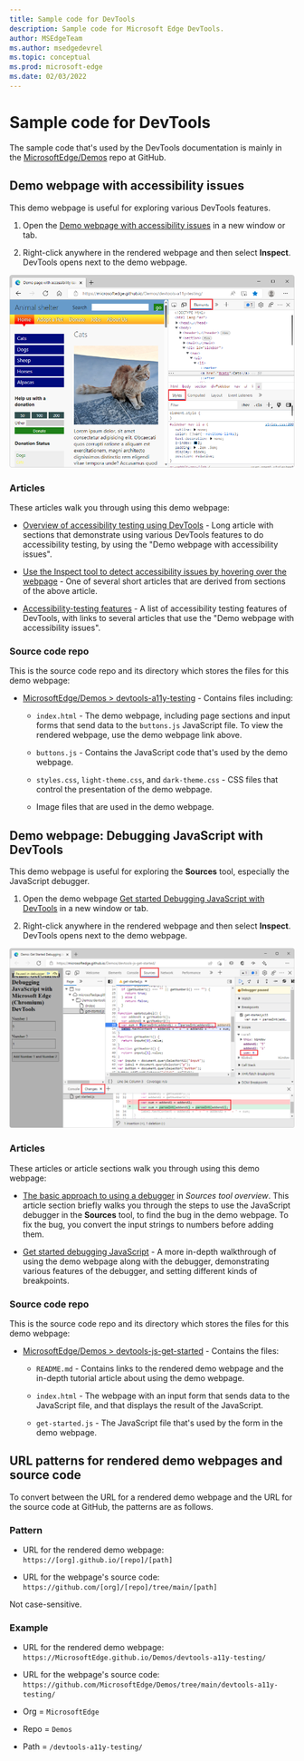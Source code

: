 ```yaml
---
title: Sample code for DevTools
description: Sample code for Microsoft Edge DevTools.
author: MSEdgeTeam
ms.author: msedgedevrel
ms.topic: conceptual
ms.prod: microsoft-edge
ms.date: 02/03/2022
---
```

# Sample code for DevTools

The sample code that's used by the DevTools documentation is mainly in the [MicrosoftEdge/Demos](https://github.com/MicrosoftEdge/Demos) repo at GitHub.

<!-- A few demos are at other locations, such as Glitch. -->


<!-- ====================================================================== -->
## Demo webpage with accessibility issues

This demo webpage is useful for exploring various DevTools features.

1. Open the [Demo webpage with accessibility issues](https://MicrosoftEdge.github.io/Demos/devtools-a11y-testing/) in a new window or tab.

1. Right-click anywhere in the rendered webpage and then select **Inspect**.  DevTools opens next to the demo webpage.

   <!-- Or, press `F12`, `Ctrl`+`Shift`+`I` (on Windows/Linux), or `Command`+`Option`+`I` (on macOS). -->

![The 'Demo webpage with accessibility issues'](../media/demo-page-with-accessibility-issues.png)


### Articles

These articles walk you through using this demo webpage:

* [Overview of accessibility testing using DevTools](../accessibility/accessibility-testing-in-devtools.md) - Long article with sections that demonstrate using various DevTools features to do accessibility testing, by using the "Demo webpage with accessibility issues".

* [Use the Inspect tool to detect accessibility issues by hovering over the webpage](../accessibility/test-inspect-tool.md) - One of several short articles that are derived from sections of the above article.

* [Accessibility-testing features](../accessibility/reference.md) - A list of accessibility testing features of DevTools, with links to several articles that use the "Demo webpage with accessibility issues".


### Source code repo

This is the source code repo and its directory which stores the files for this demo webpage:

* [MicrosoftEdge/Demos > devtools-a11y-testing](https://github.com/MicrosoftEdge/Demos/tree/main/devtools-a11y-testing) - Contains files including:

   * `index.html` - The demo webpage, including page sections and input forms that send data to the `buttons.js` JavaScript file.  To view the rendered webpage, use the demo webpage link above.

   * `buttons.js` - Contains the JavaScript code that's used by the demo webpage.

   * `styles.css`, `light-theme.css`, and `dark-theme.css` - CSS files that control the presentation of the demo webpage.

   * Image files that are used in the demo webpage.


<!-- ====================================================================== -->
## Demo webpage: Debugging JavaScript with DevTools

This demo webpage is useful for exploring the **Sources** tool, especially the JavaScript debugger.

1. Open the demo webpage [Get started Debugging JavaScript with DevTools](https://MicrosoftEdge.github.io/Demos/devtools-js-get-started/) in a new window or tab.

1. Right-click anywhere in the rendered webpage and then select **Inspect**.  DevTools opens next to the demo webpage.

   <!-- Or, press `F12`, `Ctrl`+`Shift`+`I` (on Windows/Linux), or `Command`+`Option`+`I` (on macOS). -->

![The 'Get started Debugging JavaScript with DevTools' demo webpage](../media/using-debug-js-demo-page.png)


### Articles

These articles or article sections walk you through using this demo webpage:

* [The basic approach to using a debugger](../sources/index.md#the-basic-approach-to-using-a-debugger) in _Sources tool overview_.  This article section briefly walks you through the steps to use the JavaScript debugger in the **Sources** tool, to find the bug in the demo webpage.  To fix the bug, you convert the input strings to numbers before adding them.

* [Get started debugging JavaScript](../javascript/index.md) - A more in-depth walkthrough of using the demo webpage along with the debugger, demonstrating various features of the debugger, and setting different kinds of breakpoints.


### Source code repo

This is the source code repo and its directory which stores the files for this demo webpage:

* [MicrosoftEdge/Demos > devtools-js-get-started](https://github.com/MicrosoftEdge/Demos/tree/main/devtools-js-get-started) - Contains the files:

   *  `README.md` - Contains links to the rendered demo webpage and the in-depth tutorial article about using the demo webpage.

   *  `index.html` - The webpage with an input form that sends data to the JavaScript file, and that displays the result of the JavaScript.

   *  `get-started.js` - The JavaScript file that's used by the form in the demo webpage.


<!-- ====================================================================== -->
## URL patterns for rendered demo webpages and source code

To convert between the URL for a rendered demo webpage and the URL for the source code at GitHub, the patterns are as follows.


### Pattern

*  URL for the rendered demo webpage: `https://[org].github.io/[repo]/[path]`

*  URL for the webpage's source code: `https://github.com/[org]/[repo]/tree/main/[path]`

Not case-sensitive.


### Example

*  URL for the rendered demo webpage: `https://MicrosoftEdge.github.io/Demos/devtools-a11y-testing/`

*  URL for the webpage's source code: `https://github.com/MicrosoftEdge/Demos/tree/main/devtools-a11y-testing/`

*  Org = `MicrosoftEdge`
*  Repo = `Demos`
*  Path = `/devtools-a11y-testing/`
